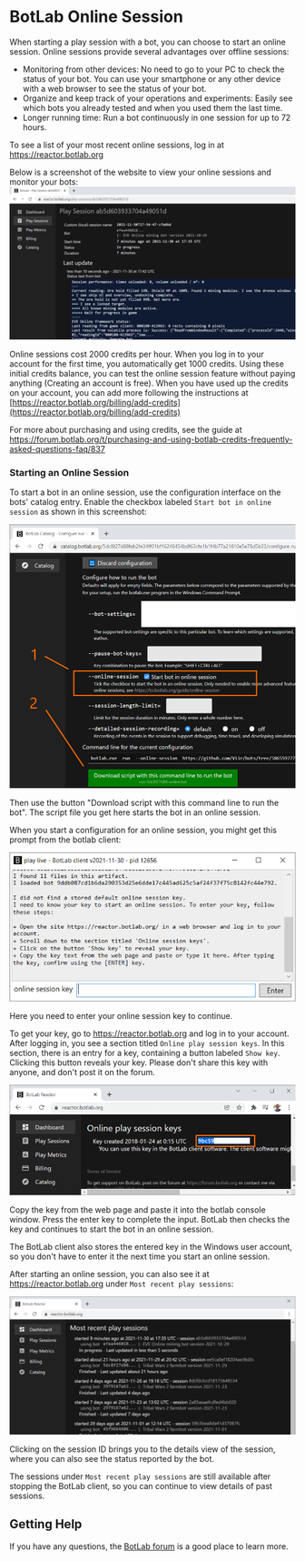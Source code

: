 # BotLab Online Session

When starting a play session with a bot, you can choose to start an online session. Online sessions provide several advantages over offline sessions:

+ Monitoring from other devices: No need to go to your PC to check the status of your bot. You can use your smartphone or any other device with a web browser to see the status of your bot.
+ Organize and keep track of your operations and experiments: Easily see which bots you already tested and when you used them the last time.
+ Longer running time: Run a bot continuously in one session for up to 72 hours.

To see a list of your most recent online sessions, log in at https://reactor.botlab.org

Below is a screenshot of the website to view your online sessions and monitor your bots:
![viewing details of an online play session with a bot](./image/2021-11-30-botlab-reactor-online-session-detail.png)

Online sessions cost 2000 credits per hour. When you log in to your account for the first time, you automatically get 1000 credits. Using these initial credits balance, you can test the online session feature without paying anything (Creating an account is free).
When you have used up the credits on your account, you can add more following the instructions at [https://reactor.botlab.org/billing/add-credits](https://reactor.botlab.org/billing/add-credits)

For more about purchasing and using credits, see the guide at https://forum.botlab.org/t/purchasing-and-using-botlab-credits-frequently-asked-questions-faq/837

### Starting an Online Session

To start a bot in an online session, use the configuration interface on the bots' catalog entry.
Enable the checkbox labeled `Start bot in online session` as shown in this screenshot:

![configure script for online session](./image/2021-11-30-botlab-catalog-configure-online-session.png)

Then use the button "Download script with this command line to run the bot". The script file you get here starts the bot in an online session.

When you start a configuration for an online session, you might get this prompt from the botlab client:

![botlab client prompt for online session key](./image/2021-11-30-botlab-client-enter-online-session-key.png)

Here you need to enter your online session key to continue.

To get your key, go to https://reactor.botlab.org and log in to your account. After logging in, you see a section titled `Online play session keys`. In this section, there is an entry for a key, containing a button labeled `Show key`. Clicking this button reveals your key. Please don't share this key with anyone, and don't post it on the forum.

![Web UI displaying online session key](./image/2021-11-30-botlab-reactor-show-online-session-key.png)

Copy the key from the web page and paste it into the botlab console window. Press the enter key to complete the input. BotLab then checks the key and continues to start the bot in an online session.

The BotLab client also stores the entered key in the Windows user account, so you don't have to enter it the next time you start an online session.

After starting an online session, you can also see it at https://reactor.botlab.org under `Most recent play sessions`:

![List of most recent online sessions](./image/2021-11-30-botlab-reactor-dashboard-recent-sessions.png)


Clicking on the session ID brings you to the details view of the session, where you can also see the status reported by the bot.

The sessions under `Most recent play sessions` are still available after stopping the BotLab client, so you can continue to view details of past sessions.

## Getting Help

If you have any questions, the [BotLab forum](https://forum.botlab.org) is a good place to learn more.
